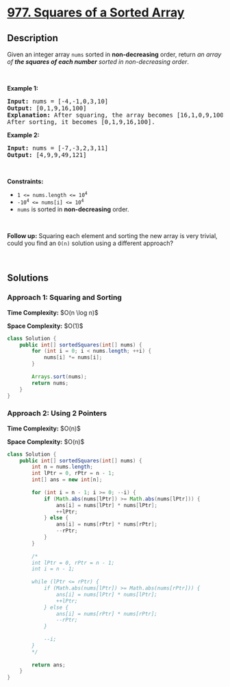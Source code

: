 # [977. Squares of a Sorted Array](https://leetcode.com/problems/squares-of-a-sorted-array)

## Description

<p>Given an integer array <code>nums</code> sorted in <strong>non-decreasing</strong> order, return <em>an array of <strong>the squares of each number</strong> sorted in non-decreasing order</em>.</p>
<p>&nbsp;</p>

<p><strong class="example">Example 1:</strong></p>
<pre>
<strong>Input:</strong> nums = [-4,-1,0,3,10]
<strong>Output:</strong> [0,1,9,16,100]
<strong>Explanation:</strong> After squaring, the array becomes [16,1,0,9,100].
After sorting, it becomes [0,1,9,16,100].
</pre>

<p><strong class="example">Example 2:</strong></p>
<pre>
<strong>Input:</strong> nums = [-7,-3,2,3,11]
<strong>Output:</strong> [4,9,9,49,121]
</pre>
<p>&nbsp;</p>

<p><strong>Constraints:</strong></p>
<ul>
    <li><code><span>1 &lt;= nums.length &lt;= </span>10<sup>4</sup></code></li>
    <li><code>-10<sup>4</sup> &lt;= nums[i] &lt;= 10<sup>4</sup></code></li>
    <li><code>nums</code> is sorted in <strong>non-decreasing</strong> order.</li>
</ul>
<p>&nbsp;</p>

<strong>Follow up:</strong> Squaring each element and sorting the new array is very trivial, could you find an <code>O(n)</code> solution using a different approach?
<p>&nbsp;</p>

## Solutions

### **Approach 1: Squaring and Sorting**

<p><strong>Time Complexity:</strong> $O(n \log n)$</p>
<p><strong>Space Complexity:</strong> $O(1)$</p>

```java
class Solution {
    public int[] sortedSquares(int[] nums) {
        for (int i = 0; i < nums.length; ++i) {
            nums[i] *= nums[i];
        }
        
        Arrays.sort(nums);
        return nums;
    }
}
```

### **Approach 2: Using 2 Pointers**

<p><strong>Time Complexity:</strong> $O(n)$</p>
<p><strong>Space Complexity:</strong> $O(n)$</p>

```java
class Solution {
    public int[] sortedSquares(int[] nums) {
        int n = nums.length;
        int lPtr = 0, rPtr = n - 1;
        int[] ans = new int[n];
        
        for (int i = n - 1; i >= 0; --i) {
            if (Math.abs(nums[lPtr]) >= Math.abs(nums[lPtr])) {
                ans[i] = nums[lPtr] * nums[lPtr];
                ++lPtr;
            } else {
                ans[i] = nums[rPtr] * nums[rPtr];
                --rPtr;
            }
        }
        
        /*
        int lPtr = 0, rPtr = n - 1;
        int i = n - 1;
        
        while (lPtr <= rPtr) {
            if (Math.abs(nums[lPtr]) >= Math.abs(nums[rPtr])) {
                ans[i] = nums[lPtr] * nums[lPtr];
                ++lPtr;
            } else {
                ans[i] = nums[rPtr] * nums[rPtr];
                --rPtr;
            }
            
            --i;
        }
        */
        
        return ans;
    }
}
```